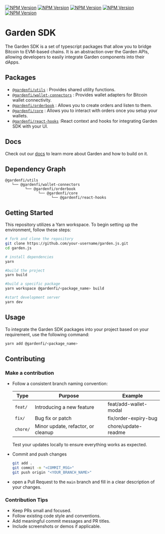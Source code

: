 [![NPM Version](https://img.shields.io/npm/v/%40gardenfi%2Fcore?style=for-the-badge&logo=npm&label=core&color=B1D8B7)](https://www.npmjs.com/package/@gardenfi/core) [![NPM Version](https://img.shields.io/npm/v/%40gardenfi%2Forderbook?style=for-the-badge&logo=npm&label=orderbook&color=B1D8B7)](https://www.npmjs.com/package/@gardenfi/orderbook) [![NPM Version](https://img.shields.io/npm/v/%40gardenfi%2Freact-hooks?style=for-the-badge&logo=npm&label=react-hooks&color=B1D8B7)](https://www.npmjs.com/package/@gardenfi/react-hooks) [![NPM Version](https://img.shields.io/npm/v/%40gardenfi%2Futils?style=for-the-badge&logo=npm&label=utils&color=B1D8B7)](https://www.npmjs.com/package/@gardenfi/utils) [![NPM Version](https://img.shields.io/npm/v/%40gardenfi%2Fwallet-connectors?style=for-the-badge&logo=npm&label=wallet-connectors&color=B1D8B7)](https://www.npmjs.com/package/@gardenfi/wallet-connectors)

# Garden SDK

The Garden SDK is a set of typescript packages that allow you to bridge Bitcoin to EVM-based chains. It is an abstraction over the Garden APIs, allowing developers to easily integrate Garden components into their dApps.

## Packages

- [`@gardenfi/utils`](./packages/utils/README.md) : Provides shared utility functions.
- [`@gardenfi/wallet-connectors`](./packages/wallet-connectors/README.md) : Provides wallet adapters for Bitcoin wallet connectivity.
- [`@gardenfi/orderbook`](./packages/orderbook/README.md) : Allows you to create orders and listen to them.
- [`@gardenfi/core`](./packages/core/README.md) : Allows you to interact with orders once you setup your wallets.
- [`@gardenfi/react-hooks`](./packages/react-hooks/README.md) :React context and hooks for integrating Garden SDK with your UI.

## Docs

Check out our [docs](https://docs.garden.finance/developers/sdk) to learn more about Garden and how to build on it.

## Dependency Graph

```
@gardenfi/utils
   └── @gardenfi/wallet-connectors
         └── @gardenfi/orderbook
               └── @gardenfi/core
                     └── @gardenfi/react-hooks
```

## Getting Started

This repository utilizes a Yarn workspace. To begin setting up the environment, follow these steps:

```bash
# fork and clone the repository
git clone https://github.com/your-username/garden.js.git
cd garden.js

# install dependencies
yarn

#build the project
yarn build

#build a specific package
yarn workspace @gardenfi/<package_name> build

#start development server
yarn dev
```
## Usage
To integrate the Garden SDK packages into your project based on your requirement, use the following command:

```bash
yarn add @gardenfi/<package_name>
```

## Contributing

### Make a contribution

- Follow a consistent branch naming convention:

    | Type | Purpose | Example |
    |------|---------|---------|
    | `feat/` | Introducing a new feature | feat/add-wallet-modal |
    | `fix/` | Bug fix or patch | fix/order-expiry-bug |
    | `chore/` | Minor update, refactor, or cleanup | chore/update-readme |

    Test your updates locally to ensure everything works as expected.

- Commit and push changes

    ```bash
    git add .
    git commit -m "<COMMIT_MSG>"
    git push origin "<YOUR_BRANCH_NAME>"
    ```

- open a Pull Request to the `main` branch and fill in a clear description of your changes.

### Contribution Tips

- Keep PRs small and focused.
- Follow existing code style and conventions.
- Add meaningful commit messages and PR titles.
- Include screenshots or demos if applicable.
